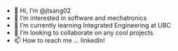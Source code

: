- 👋 Hi, I’m @jtsang02
- 👀 I’m interested in software and mechatronics 
- 🌱 I’m currently learning Integrated Engineering at UBC
- 💞️ I’m looking to collaborate on any cool projects
- 📫 How to reach me ... linkedIn!

<!---
jtsang02/jtsang02 is a ✨ special ✨ repository because its `README.md` (this file) appears on your GitHub profile.
You can click the Preview link to take a look at your changes.
--->
